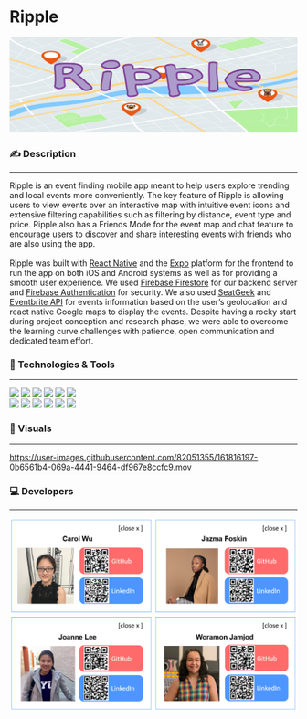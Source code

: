 # Ripple

![Ripple Logo](/assets/RippleBanner2.png)

### :writing_hand: Description
___

Ripple is an event finding mobile app meant to help users explore trending and local events more conveniently. The key feature of Ripple is allowing users to view events over an interactive map with intuitive event icons and extensive filtering capabilities such as filtering by distance, event type and price. Ripple also has a Friends Mode for the event map and chat feature to encourage users to discover and share interesting events with friends who are also using the app. <br>
<br>
Ripple was built with [React Native](https://reactnative.dev/) and the [Expo](https://expo.dev/) platform for the frontend to run the app on
both iOS and Android systems as well as for providing a smooth user experience. We used [Firebase
Firestore](https://firebase.google.com/?hl=en&authuser=0) for our backend server and [Firebase Authentication](https://firebase.google.com/docs/auth) for security. We also used [SeatGeek](https://platform.seatgeek.com/)
and [Eventbrite API](https://www.eventbrite.com/platform/api) for events information based on the user’s geolocation and react native Google maps to display the events. Despite having a rocky start during project conception and research phase, we were able to overcome the learning curve challenges with patience, open communication and dedicated team effort.


### :wrench: Technologies & Tools
___

![](https://img.shields.io/badge/OS-Linux-informational?style=plastic&logo=linux&logoColor=white&color=c4b4f4)
![](https://img.shields.io/badge/Shell-Bash/Zsh-informational?style=plastic&logo=windowsterminal&logoColor=white&color=c4b4f4)
![](https://img.shields.io/badge/Editor-VSCode-informational?style=plastic&logo=visualstudiocode&logoColor=white&color=c4b4f4)
![](https://img.shields.io/badge/Code-JavaScript-informational?style=plastic&logo=javascript&logoColor=white&color=c4b4f4)
![](https://img.shields.io/badge/Code-React%20Native-informational?style=plastic&logo=react&logoColor=white&color=c4b4f4)
![](https://img.shields.io/badge/Tools-Firebase%20Firestore-informational?style=plastic&logo=firebase&logoColor=white&color=c4b4f4)<br>
![](https://img.shields.io/badge/Tools-Expo-informational?style=plastic&logo=expo&logoColor=white&color=c4b4f4)
![](https://img.shields.io/badge/Tools-Eventbrite%20API-informational?style=plastic&logo=eventbrite&logoColor=white&color=c4b4f4)
![](https://img.shields.io/badge/Tools-SeatGeek%20API-informational?style=plastic&logo=&logoColor=white&color=c4b4f4)
![](https://img.shields.io/badge/Tools-Figma-informational?style=plastic&logo=figma&logoColor=white&color=c4b4f4)
![](https://img.shields.io/badge/Code-React-informational?style=plastic&logo=react&logoColor=white&color=c4b4f4)
![](https://img.shields.io/badge/Tools-Firebase%20Authentication-informational?style=plastic&logo=firebase&logoColor=white&color=c4b4f4)


### :iphone: Visuals
___


https://user-images.githubusercontent.com/82051355/161816197-0b6561b4-069a-4441-9464-df967e8ccfc9.mov




### :computer: Developers
___

![Team Apple](/assets/teamCards.PNG)
